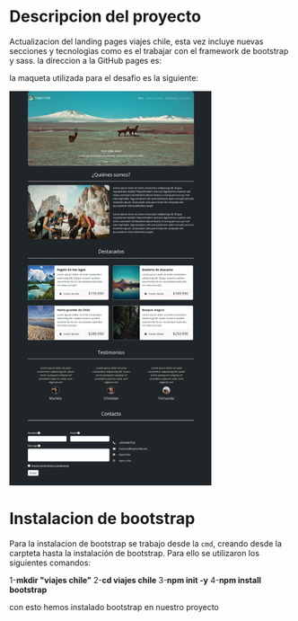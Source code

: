 # Descripcion del proyecto 

Actualizacion del landing pages viajes chile, esta vez incluye nuevas secciones y tecnologias como es el trabajar con el framework de bootstrap y sass. la direccion a la GitHub pages es: 

la maqueta utilizada para el desafio es la siguiente:

![Maqueta Desktop](./assets/img/maqueta.png)

# Instalacion de bootstrap

Para la instalacion de bootstrap se trabajo desde la `cmd`, creando desde la carpteta hasta la instalación de bootstrap. Para ello se utilizaron los siguientes comandos:

1-**mkdir "viajes chile"**
2-**cd viajes chile**
3-**npm init -y**
4-**npm install bootstrap**

con esto hemos instalado bootstrap en nuestro proyecto


